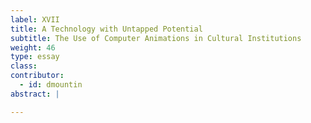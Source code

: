 ```yaml
---
label: XVII
title: A Technology with Untapped Potential
subtitle: The Use of Computer Animations in Cultural Institutions
weight: 46
type: essay
class:
contributor:
  - id: dmountin
abstract: |

---
```

